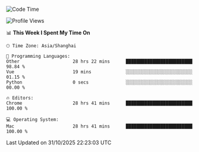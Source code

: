 <!--START_SECTION:waka-->
![Code Time](http://img.shields.io/badge/Code%20Time-4%2C587%20hrs%204%20mins-blue)

![Profile Views](http://img.shields.io/badge/Profile%20Views-1-blue)

📊 **This Week I Spent My Time On** 

```text
🕑︎ Time Zone: Asia/Shanghai

💬 Programming Languages: 
Other                    28 hrs 22 mins      █████████████████████████   98.84 % 
Vue                      19 mins             ░░░░░░░░░░░░░░░░░░░░░░░░░   01.15 % 
Python                   0 secs              ░░░░░░░░░░░░░░░░░░░░░░░░░   00.00 % 

🔥 Editors: 
Chrome                   28 hrs 41 mins      █████████████████████████   100.00 % 

💻 Operating System: 
Mac                      28 hrs 41 mins      █████████████████████████   100.00 % 
```


 Last Updated on 31/10/2025 22:23:03 UTC
<!--END_SECTION:waka-->